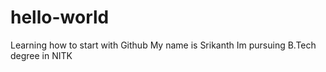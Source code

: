 # hello-world
Learning how to start with Github
My name is Srikanth
Im pursuing B.Tech degree in NITK
